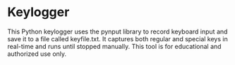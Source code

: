 # Keylogger
This Python keylogger uses the pynput library to record keyboard input and save it to a file called keyfile.txt. It captures both regular and special keys in real-time and runs until stopped manually. This tool is for educational and authorized use only.
